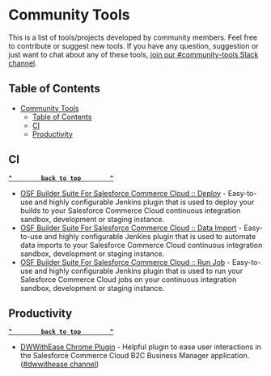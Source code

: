 # Community Tools
This is a list of tools/projects developed by community members. Feel free to contribute or suggest new tools. 
If you have any question, suggestion or just want to chat about any of these tools, [join our #community-tools Slack channel](https://sfcc-unofficial.slack.com/archives/C05T19F4J4A).

## Table of Contents
- [Community Tools](#community-tools)
  - [Table of Contents](#table-of-contents)
  - [CI](#ci)
  - [Productivity](#productivity)

## CI
**[`^        back to top        ^`](#community-tools)**
- [OSF Builder Suite For Salesforce Commerce Cloud :: Deploy](https://plugins.jenkins.io/osf-builder-suite-for-sfcc-deploy/) - Easy-to-use and highly configurable Jenkins plugin that is used to deploy your builds to your Salesforce Commerce Cloud continuous integration sandbox, development or staging instance.
- [OSF Builder Suite For Salesforce Commerce Cloud :: Data Import](https://plugins.jenkins.io/osf-builder-suite-for-sfcc-data-import/) - Easy-to-use and highly configurable Jenkins plugin that is used to automate data imports to your Salesforce Commerce Cloud continuous integration sandbox, development or staging instance.
- [OSF Builder Suite For Salesforce Commerce Cloud :: Run Job](https://plugins.jenkins.io/osf-builder-suite-for-sfcc-run-job/) - Easy-to-use and highly configurable Jenkins plugin that is used to run your Salesforce Commerce Cloud jobs on your continuous integration sandbox, development or staging instance.

## Productivity
**[`^        back to top        ^`](#community-tools)**
- [DWWithEase Chrome Plugin](https://dwithease.com) - Helpful plugin to ease user interactions in the Salesforce Commerce Cloud B2C Business Manager application. ([#dwwithease channel](https://sfcc-unofficial.slack.com/archives/CJK7QH8NR))

